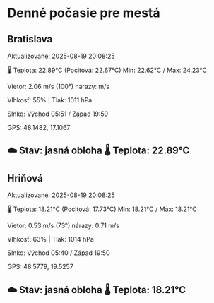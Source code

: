 ﻿# Denné počasie pre mestá

## Bratislava
Aktualizované: 2025-08-19 20:08:25

🌡️ Teplota: 22.89°C 
(Pocitová: 22.67°C)
Min: 22.62°C / Max: 24.23°C

Vietor: 2.06 m/s    (100°) 
nárazy:  m/s

Vlhkosť: 55% | Tlak: 1011 hPa

Slnko: Východ 05:51 / Západ 19:59

GPS: 48.1482, 17.1067

☁️ Stav: jasná obloha        🌡️ Teplota: 22.89°C
---

## Hriňová
Aktualizované: 2025-08-19 20:08:25

🌡️ Teplota: 18.21°C 
(Pocitová: 17.73°C)
Min: 18.21°C / Max: 18.21°C

Vietor: 0.53 m/s (73°)
nárazy: 0.71 m/s

Vlhkosť: 63% | Tlak: 1014 hPa

Slnko: Východ 05:40 / Západ 19:50

GPS: 48.5779, 19.5257

☁️ Stav: jasná obloha        🌡️ Teplota: 18.21°C
---
